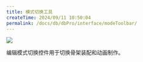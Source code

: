 ```yaml
---
title: 模式切换工具
createTime: 2024/09/11 10:50:04
permalink: /docs/db/dbPro/interface/modeToolbar/
---
```

![](p1.png)

编辑模式切换控件用于切换骨架装配和动画制作。
